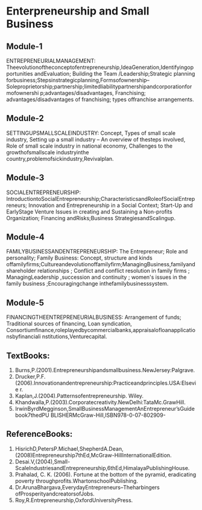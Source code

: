 # Enterpreneurship and Small Business

## Module-1
ENTREPRENEURIALMANAGEMENT:
Theevolutionoftheconceptofentrepreneurship,IdeaGeneration,Identifyingopportunities 
andEvaluation; Building the Team /Leadership;Strategic planning 
forbusiness;Stepsinstrategicplanning,Formsofownership–
Soleproprietorship;partnership;limitedliabilitypartnershipandcorporationformofownershi
p;advantages/disadvantages, Franchising; advantages/disadvantages of franchising; types 
offranchise arrangements.
## Module-2
SETTINGUPSMALLSCALEINDUSTRY:
Concept, Types of small scale industry, Setting up a small industry – An overview of 
thesteps involved, Role of small scale industry in national economy, Challenges to the 
growthofsmallscale industryinthe country,problemofsickindustry,Revivalplan.
## Module-3
SOCIALENTREPRENEURSHIP:
IntroductiontoSocialEntrepreneurship;CharacteristicsandRoleofSocialEntrepreneurs; 
Innovation and Entrepreneurship in a Social Context; Start-Up and EarlyStage Venture 
Issues in creating and Sustaining a Non-profits Organization; Financing andRisks;Business 
StrategiesandScalingup.
## Module-4
FAMILYBUSINESSANDENTREPRENEURSHIP:
The Entrepreneur; Role and personality; Family Business: Concept, structure and kinds 
offamilyfirms;Cultureandevolutionoffamilyfirm;ManagingBusiness,familyandshareholder 
relationships ; Conflict and conflict resolution in family firms ; ManagingLeadership 
,succession and continuity ; women's issues in the family business ;Encouragingchange 
inthefamilybusinesssystem.
## Module-5
FINANCINGTHEENTREPRENEURIALBUSINESS:
Arrangement of funds; Traditional sources of financing, Loan syndication, 
Consortiumfinance,roleplayedbycommercialbanks,appraisalofloanapplicationsbyfinanciali
nstitutions,Venturecapital.
## TextBooks:
1. Burns,P.(2001).Entrepreneurshipandsmallbusiness.NewJersey:Palgrave.
2. Drucker,P.F.(2006).Innovationandentrepreneurship:Practiceandprinciples.USA:Elsevie
r.
3. Kaplan,J.(2004).Patternsofentrepreneurship. Wiley.
4. Khandwalla,P.(2003).Corporatecreativity.NewDelhi:TataMc.GrawHill.
5. IrwinByrdMegginson,SmallBusinessManagementAnEntrepreneur’sGuidebook7thedPU
BLISHERMcGraw-Hill,ISBN978-0-07-802909-
## ReferenceBooks:
1. HisrichD,PetersP.Michael,ShepherdA.Dean,(2008)Entrepreneurship7thEd,McGraw-HillInternationalEdition.
2. Desai.V,(2004),Small-ScaleIndustriesandEntrepreneurship,6thEd,HimalayaPublishingHouse.
3. Prahalad, C. K. (2006). Fortune at the bottom of the pyramid, eradicating poverty 
throughprofits.WhartonschoolPublishing.
4. Dr.ArunaBhargava,EverydayEntrepreneurs–Theharbingers 
ofProsperityandcreatorsofJobs.
5. Roy,R.Entrepreneurship,OxfordUniversityPress.